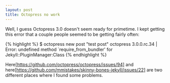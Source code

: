 ```yaml
---
layout: post
title: Octopress no work 
---
```

Well, I guess Octopress 3.0 doesn't seem ready for primetime. I kept getting this error that a couple people seemed to be getting fairly often:

{% highlight %}
$ octopress new post "test post"
octopress 3.0.0.rc.34 | Error:  undefined method `require_from_bundler' for Jekyll::PluginManager:Class
{% endhighlight %}

Here[https://github.com/octopress/octopress/issues/94] and here[https://github.com/mmistakes/skinny-bones-jekyll/issues/22] are two different places where I found some problems.

